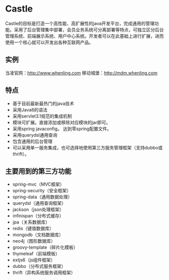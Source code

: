 # Castle
Castle的目标是打造一个高性能、高扩展性的java开发平台，完成通用的管理功能。采用了后台管理集中部署，会员业务系统可分离部署等特点，可独立区分后台管理系统、前端展示系统、用户中心系统。开发者可以在此基础上进行扩展，进而使用一个核心就可以开发出各种互联网产品。 

## 实例
当凌官网：http://www.whenling.com
移动城堡：http://mdm.whenling.com

## 特点
* 基于目前最新最热门的java技术
* 采用Java8的语法
* 采用servlet3.1规范的集成机制
* 模块可扩展。直接添加或移除对应模块的jar即可。
* 采用spring javaconfig。 达到零spring配置文件。
* 采用querydsl通用查询
* 包含通用的后台管理
* 可以采用单一服务集成，也可选择地使用第三方服务管理框架（支持dubbo或thrift）。

## 主要用到的第三方功能
* spring-mvc（MVC框架）
* spring-security（安全框架）
* spring-data（通用数据处理）
* querydsl（通用查询框架）
* jackson（json处理框架）
* infinispan（分布式缓存）
* jpa（关系数据库）
* redis（键值数据库）
* mongodb（文档数据库）
* neo4j（图形数据库）
* groovy-template（碎片化模板）
* thymeleaf（前端模板）
* extjs6（js组件框架）
* dubbo（分布式服务框架）
* thrift（异构系统服务调用框架）

